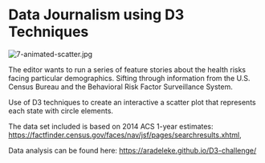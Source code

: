 
# Data Journalism using D3 Techniques

![7-animated-scatter.jpg](images/7-animated-scatter.jpg)

The editor wants to run a series of feature stories about the health risks facing particular demographics. Sifting through information from the U.S. Census Bureau and the Behavioral Risk Factor Surveillance System.

Use of D3 techniques to create an interactive a scatter plot that represents each state with circle elements.

The data set included is based on 2014 ACS 1-year estimates: https://factfinder.census.gov/faces/nav/jsf/pages/searchresults.xhtml, 
 
Data analysis can be found here:  https://aradeleke.github.io/D3-challenge/
